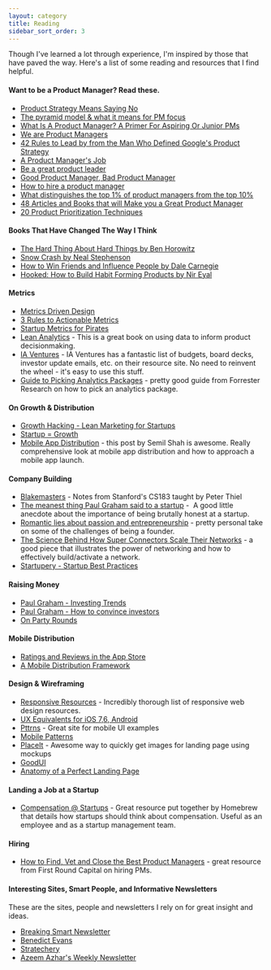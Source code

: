 ```yaml
---
layout: category
title: Reading
sidebar_sort_order: 3
---
```


Though I've learned a lot through experience, I'm inspired by those that have paved the way. Here's a list of some reading and resources that I find helpful.

#### Want to be a Product Manager? Read these.
 - [Product Strategy Means Saying No](http://insideintercom.io/product-strategy-means-saying-no/)
 - [The pyramid model & what it means for PM focus](http://blog.kentonkivestu.com/product-focus)
 - [What Is A Product Manager? A Primer For Aspiring Or Junior PMs](https://medium.com/career-pathing/a44f74a6ba59)
 - [We are Product Managers](http://venturegeneratedcontent.com/2013/07/11/we-are-product-managers/)
 - [42 Rules to Lead by from the Man Who Defined Google's Product Strategy](http://firstround.com/article/42-Rules-to-Lead-by-from-the-Man-Who-Defined-Googles-Product-Strategy)
 - [A Product Manager's Job](https://medium.com/what-i-learned-building/63c09a43d0ec)
 - [Be a great product leader](http://blog.adamnash.com/2011/12/16/be-a-great-product-leader/)
 - [Good Product Manager, Bad Product Manager](http://benhorowitz.files.wordpress.com/2010/05/good-product-manager.pdf)
 - [How to hire a product manager](https://www.kennethnorton.com/essays/productmanager.html)
 - [What distinguishes the top 1% of product managers from the top 10%](http://www.quora.com/Product-Management/What-distinguishes-the-Top-1-of-Product-Managers-from-the-Top-10/answer/Ian-McAllister?srid=3wR&st=ns)
 - [48 Articles and Books that will Make you a Great Product Manager](https://medium.com/p/aad5babee2f7)
 - [20 Product Prioritization Techniques](https://foldingburritos.com/product-prioritization-techniques/)

#### Books That Have Changed The Way I Think

 - [The Hard Thing About Hard Things by Ben Horowitz](http://www.amazon.com/gp/product/B00DQ845EA/ref=as_li_ss_tl?ie=UTF8&camp=1789&creative=390957&creativeASIN=B00DQ845EA&linkCode=as2&tag=chriskurdziel-20)
 - [Snow Crash by Neal Stephenson](http://www.amazon.com/gp/product/B000FBJCJE/ref=as_li_ss_tl?ie=UTF8&camp=1789&creative=390957&creativeASIN=B000FBJCJE&linkCode=as2&tag=chriskurdziel-20)
 - [How to Win Friends and Influence People by Dale Carnegie](http://www.amazon.com/gp/product/B003WEAI4E/ref=as_li_ss_tl?ie=UTF8&camp=1789&creative=390957&creativeASIN=B003WEAI4E&linkCode=as2&tag=chriskurdziel-20)
 - [Hooked: How to Build Habit Forming Products by Nir Eyal](http://www.amazon.com/gp/product/B00HJ4A43S/ref=as_li_ss_tl?ie=UTF8&camp=1789&creative=390957&creativeASIN=B00HJ4A43S&linkCode=as2&tag=chriskurdziel-20)

#### Metrics
 - [Metrics Driven Design](http://www.slideshare.net/bokardo/metricsdriven-design-4317168)
 - [3 Rules to Actionable Metrics](http://www.ashmaurya.com/2010/07/3-rules-to-actionable-metrics/)
 - [Startup Metrics for Pirates](http://www.slideshare.net/dmc500hats/startup-metrics-for-pirates-long-version)
 - [Lean Analytics](http://www.amazon.com/gp/product/1449335675/ref=as_li_ss_tl?ie=UTF8&camp=1789&creative=390957&creativeASIN=1449335675&linkCode=as2&tag=chriskurdziel-20) - This is a great book on using data to inform product decisionmaking.
 - [IA Ventures](http://resources.iaventures.com/index.php) - IA Ventures has a fantastic list of budgets, board decks, investor update emails, etc. on their resource site. No need to reinvent the wheel - it's easy to use this stuff.
 - [Guide to Picking Analytics Packages](https://www.dropbox.com/s/zntpeztqu1j4tfd/Picking_Analytics.pdf) - pretty good guide from Forrester Research on how to pick an analytics package.

#### On Growth & Distribution
 - [Growth Hacking - Lean Marketing for Startups](http://www.slideshare.net/mattangriffel/growth-hacking)
 - [Startup = Growth](http://www.paulgraham.com/growth.html)
 - [Mobile App Distribution](http://blog.semilshah.com/2012/12/09/testing-a-mobile-distribution-framework/) - this post by Semil Shah is awesome. Really comprehensive look at mobile app distribution and how to approach a mobile app launch.

#### Company Building
 - [Blakemasters](http://blakemasters.com/peter-thiels-cs183-startup) - Notes from Stanford's CS183 taught by Peter Thiel
 - [The meanest thing Paul Graham said to a startup](http://brandonb.cc/no-filter-the-meanest-thing-paul-graham-said-to-a-startup) -  A good little anecdote about the importance of being brutally honest at a startup.
 - [Romantic lies about passion and entrepreneurship](http://blog.michellelaralin.com/romantic-lies) - pretty personal take on some of the challenges of being a founder.
 - [The Science Behind How Super Connectors Scale Their Networks](http://www.forbes.com/sites/michaelsimmons/2013/09/04/the-science-behind-how-super-connectors-scale-their-networks/) - a good piece that illustrates the power of networking and how to effectively build/activate a network.
 - [Startupery - Startup Best Practices](http://startupery.com/)

#### Raising Money
 - [Paul Graham - Investing Trends](http://www.paulgraham.com/invtrend.html)
 - [Paul Graham - How to convince investors](http://paulgraham.com/convince.html)
 - [On Party Rounds](http://blog.samaltman.com/party-rounds)

#### Mobile Distribution
 - [Ratings and Reviews in the App Store](http://appurify.com/blog/study-correlation-between-ratings-reviews-and-rankings-in-the-apple-app-store/)
 - [A Mobile Distribution Framework](http://blog.semilshah.com/2012/12/09/testing-a-mobile-distribution-framework/)

#### Design & Wireframing
 - [Responsive Resources](http://bradfrost.github.io/this-is-responsive/resources.html) - Incredibly thorough list of responsive web design resources.
 - [UX Equivalents for iOS 7,6, Android](http://kintek.com.au/blog/portkit-ux-metaphor-equivalents-for-ios-and-android/)
 - [Pttrns](http://pttrns.com/) - Great site for mobile UI examples
 - [Mobile Patterns](http://www.mobile-patterns.com/)
 - [PlaceIt](https://placeit.net/) - Awesome way to quickly get images for landing page using mockups
 - [GoodUI](http://www.goodui.org/)
 - [Anatomy of a Perfect Landing Page](http://www.formstack.com/the-anatomy-of-a-perfect-landing-page)

#### Landing a Job at a Startup
- [Compensation @ Startups](https://quip.com/HEB3Ah9dYD6o) - Great resource put together by Homebrew that details how startups should think about compensation. Useful as an employee and as a startup management team.

#### Hiring
- [How to Find, Vet and Close the Best Product Managers](http://firstround.com/review/find-vet-and-close-the-best-product-managers-heres-how/) - great resource from First Round Capital on hiring PMs.

#### Interesting Sites, Smart People, and Informative Newsletters
These are the sites, people and newsletters I rely on for great insight and ideas.
- [Breaking Smart Newsletter](http://breakingsmart.com/)
- [Benedict Evans](http://ben-evans.com/)
- [Stratechery](https://stratechery.com/)
- [Azeem Azhar's Weekly Newsletter](http://www.exponentialview.co/newsletter/)
